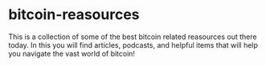 # bitcoin-reasources
This is a collection of some of the best bitcoin related reasources out there today. In this you will find articles, podcasts, and helpful items that will help you navigate the vast world of bitcoin!

